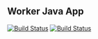 ## Worker Java App

[![Build Status](http://34.65.68.51:8080/buildStatus/icon?job=instavote%2Fworker-build&subject=Build&color=blue)](http://34.65.68.51:8080/job/instavote/job/worker-build/)
[![Build Status](http://34.65.68.51:8080/buildStatus/icon?job=instavote%2Fworker-test&subject=UnitTest&color=pink)](http://34.65.68.51:8080/job/instavote/job/worker-test/)
